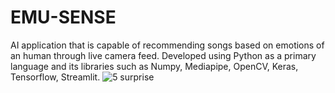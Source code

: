 # EMU-SENSE
AI application that is capable of recommending songs based on emotions of an human through live camera feed.
Developed using Python as a primary language and its libraries such as Numpy, Mediapipe, OpenCV, Keras, Tensorflow, Streamlit.
![5 surprise](https://user-images.githubusercontent.com/58178421/180588297-806fc28d-cea8-4f0a-a2e6-6ef338574964.png)

